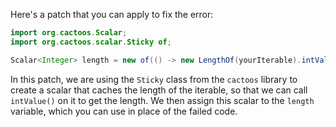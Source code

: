 Here's a patch that you can apply to fix the error:

```java
import org.cactoos.Scalar;
import org.cactoos.scalar.Sticky of;

Scalar<Integer> length = new of(() -> new LengthOf(yourIterable).intValue());
```

In this patch, we are using the `Sticky` class from the `cactoos` library to create a scalar that caches the length of the iterable, so that we can call `intValue()` on it to get the length. We then assign this scalar to the `length` variable, which you can use in place of the failed code.